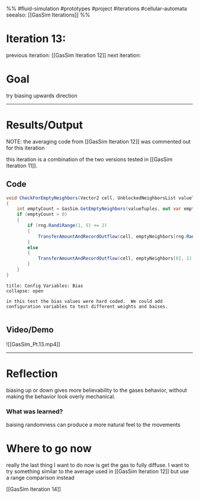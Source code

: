 %%
#fluid-simulation #prototypes #project #iterations #cellular-automata 
seealso: [[GasSim Iterations]]
%%
# Iteration 13: 
previous iteration: [[GasSim Iteration 12]]
next iteration: 

# Goal 
try biasing upwards direction

---
# Results/Output
NOTE: the averaging code from [[GasSim Iteration 12]] was commented out for this iteration

this iteration is a combination of the two versions tested in [[GasSim Iteration 11]].  

## Code
```cs
void CheckForEmptyNeighbors(Vector2 cell, UnblockedNeighborsList valueTuples)
{
	int emptyCount = GasSim.GetEmptyNeighbors(valueTuples, out var emptyNeighbors);
	if (emptyCount > 0)
	{
		if (rng.RandiRange(1, 5) <= 2)
		{
			TransferAmountAndRecordOutflow(cell, emptyNeighbors[rng.RandiRange(0, emptyCount - 1)], 1);
		}
		else
		{
			TransferAmountAndRecordOutflow(cell, emptyNeighbors[0], 1);
		}
	}
}
```

```ad-note
title: Config Variables: Bias
collapse: open

in this test the bias values were hard coded.  We could add configuration variables to test different weights and baises.  


```

## Video/Demo
![[GasSim_Pt.13.mp4]]


---

# Reflection
biasing up or down gives more believability to the gases behavior, without making the behavior look overly mechanical.

### What was learned?
baising randomness can produce a more natural feel to the movements

# Where to go now
really the last thing I want to do now is get the gas to fully diffuse.   I want to try something similar to the average used in [[GasSim Iteration 12]] but use a range comparison instead

[[GasSim Iteration 14]]